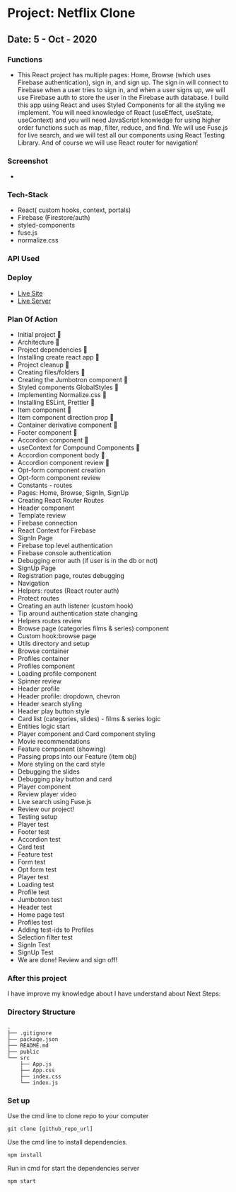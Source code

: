 # Project: Netflix Clone

## Date: 5 - Oct - 2020

### Functions

- This React project has multiple pages: Home, Browse (which uses Firebase authentication), sign in, and sign up. The sign in will connect to Firebase when a user tries to sign in, and when a user signs up, we will use Firebase auth to store the user in the Firebase auth database. I build this app using React and uses Styled Components for all the styling we implement. You will need knowledge of React (useEffect, useState, useContext) and you will need JavaScript knowledge for using higher order functions such as map, filter, reduce, and find. We will use Fuse.js for live search, and we will test all our components using React Testing Library. And of course we will use React router for navigation!

### Screenshot

- <img src="" alt=""/>

### Tech-Stack

- React( custom hooks, context, portals)
- Firebase (Firestore/auth)
- styled-components
- fuse.js
- normalize.css

### API Used

### Deploy

- [Live Site](link)
- [Live Server](link)

### Plan Of Action

- Initial project 🎉
- Architecture 🎉
- Project dependencies 🎉
- Installing create react app 🎉
- Project cleanup 🎉
- Creating files/folders 🎉
- Creating the Jumbotron component 🎉
- Styled components GlobalStyles 🎉
- Implementing Normalize.css 🎉
- Installing ESLint, Prettier 🎉
- Item component 🎉
- Item component direction prop 🎉
- Container derivative component 🎉
- Footer component 🎉
- Accordion component 🎉
- useContext for Compound Components 🎉
- Accordion component body 🎉
- Accordion component review 🎉
- Opt-form component creation
- Opt-form component review
- Constants - routes
- Pages: Home, Browse, SignIn, SignUp
- Creating React Router Routes
- Header component
- Template review
- Firebase connection
- React Context for Firebase
- SignIn Page
- Firebase top level authentication
- Firebase console authentication
- Debugging error auth (if user is in the db or not)
- SignUp Page
- Registration page, routes debugging
- Navigation
- Helpers: routes (React router auth)
- Protect routes
- Creating an auth listener (custom hook)
- Tip around authentication state changing
- Helpers routes review
- Browse page (categories films & series) component
- Custom hook:browse page
- Utils directory and setup
- Browse container
- Profiles container
- Profiles component
- Loading profile component
- Spinner review
- Header profile
- Header profile: dropdown, chevron
- Header search styling
- Header play button style
- Card list (categories, slides) - films & series logic
- Entities logic start
- Player component and Card component styling
- Movie recommendations
- Feature component (showing)
- Passing props into our Feature (item obj)
- More styling on the card style
- Debugging the slides
- Debugging play button and card
- Player component
- Review player video
- Live search using Fuse.js
- Review our project!
- Testing setup
- Player test
- Footer test
- Accordion test
- Card test
- Feature test
- Form test
- Opt form test
- Player test
- Loading test
- Profile test
- Jumbotron test
- Header test
- Home page test
- Profiles test
- Adding test-ids to Profiles
- Selection filter test
- SignIn Test
- SignUp Test
- We are done! Review and sign off!

### After this project

I have improve my knowledge about
I have understand about
Next Steps:

### Directory Structure

```
.
├── .gitignore
├── package.json
├── README.md
├── public
└── src
    ├── App.js
    ├── App.css
    ├── index.css
    └── index.js
```

### Set up

Use the cmd line to clone repo to your computer

```
git clone [github_repo_url]
```

Use the cmd line to install dependencies.

```
npm install
```

Run in cmd for start the dependencies server

```
npm start
```
